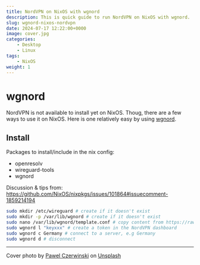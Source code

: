 ```yaml
---
title: NordVPN on NixOS with wgnord
description: This is quick guide to run NordVPN on NixOS with wgnord.
slug: wgnord-nixos-nordvpn
date: 2024-07-17 12:22:00+0000
image: cover.jpg
categories:
    - Desktop
    - Linux
tags:
    - NixOS
weight: 1
---
```


# wgnord
NordVPN is not available to install yet on NixOS. Thoug, there are a few ways to use it on NixOS. Here is one relatively easy by using [wgnord](https://github.com/phirecc/wgnord).

## Install
Packages to install/include in the nix config:
- openresolv
- wireguard-tools
- wgnord

Discussion & tips from: https://github.com/NixOS/nixpkgs/issues/101864#issuecomment-1859214194

```bash
sudo mkdir /etc/wireguard # create if it doesn't exist
sudo mkdir -p /var/lib/wgnord # create if it doesn't exist
sudo nano /var/lib/wgnord/template.conf	# copy content from https://raw.githubusercontent.com/phirecc/wgnord/master/template.conf
sudo wgnord l "keyxxx" # create a token in the NordVPN dashboard
sudo wgnord c Germany # connect to a server, e.g Germany 
sudo wgnord d # disconnect
```

---
Cover photo by <a href="https://unsplash.com/@pawel_czerwinski">Pawel Czerwinski</a> on <a href="https://unsplash.com/photos/a-black-and-purple-background-with-a-circular-design-9mwOUgWNwMU">Unsplash</a>
  
